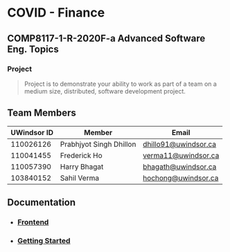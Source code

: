 # COVID - Finance

## COMP8117-1-R-2020F-a Advanced Software Eng. Topics

### Project

> Project is to demonstrate your ability to work as part of a team on a medium size, distributed, software development project.

## Team Members

| UWindsor ID | Member                  | Email                |
| ----------- | ----------------------- | -------------------- |
| 110026126   | Prabhjyot Singh Dhillon | dhillo91@uwindsor.ca |
| 110041455   | Frederick Ho            | verma11@uwindsor.ca  |
| 110057390   | Harry Bhagat            | bhagath@uwindsor.ca  |
| 103840152   | Sahil Verma             | hochong@uwindsor.ca  |

## Documentation

-   ### [Frontend](https://covid-finance-docs.netlify.app/#/ "COVID-19 Finace frontend Docs")

-   ### [Getting Started](https://covid-finance-docs.netlify.app/#/getting-started "Getting Started with frontend")
